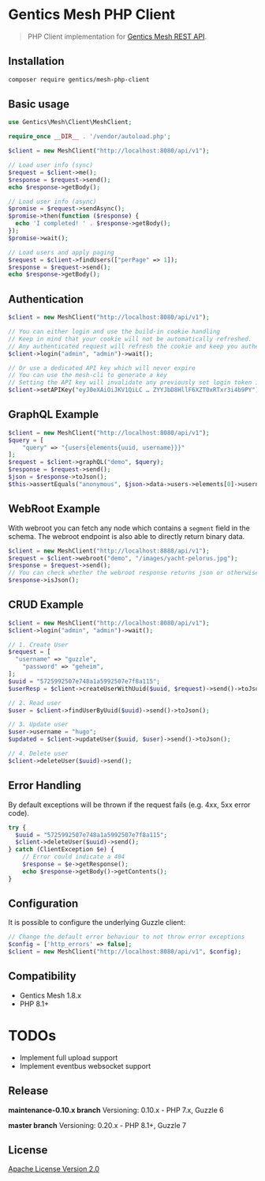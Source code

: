 # Gentics Mesh PHP Client

> PHP Client implementation for [Gentics Mesh REST API](https://getmesh.io/docs/beta/raml).

## Installation

```sh
composer require gentics/mesh-php-client
```

## Basic usage

```php
use Gentics\Mesh\Client\MeshClient;

require_once __DIR__ . '/vendor/autoload.php';

$client = new MeshClient("http://localhost:8080/api/v1");

// Load user info (sync)
$request = $client->me();
$response = $request->send();
echo $response->getBody();

// Load user info (async)
$promise = $request->sendAsync();
$promise->then(function ($response) {
  echo 'I completed! ' . $response->getBody();
});
$promise->wait();

// Load users and apply paging
$request = $client->findUsers(["perPage" => 1]);
$response = $request->send();
echo $response->getBody(); 
```

## Authentication

```php
$client = new MeshClient("http://localhost:8080/api/v1");

// You can either login and use the build-in cookie handling
// Keep in mind that your cookie will not be automatically refreshed.
// Any authenticated request will refresh the cookie and keep you authenticated.
$client->login("admin", "admin")->wait();

// Or use a dedicated API key which will never expire
// You can use the mesh-cli to generate a key
// Setting the API key will invalidate any previously set login token information
$client->setAPIKey("eyJ0eXAiOiJKV1QiLC … ZYYJbD8HllF6XZT0xRTxr3i4b9PY");
```

## GraphQL Example

```php
$client = new MeshClient("http://localhost:8080/api/v1");
$query = [
    "query" => "{users{elements{uuid, username}}}"
];
$request = $client->graphQL("demo", $query);
$response = $request->send();
$json = $response->toJson();
$this->assertEquals("anonymous", $json->data->users->elements[0]->username);
```

## WebRoot Example

With webroot you can fetch any node which contains a `segment` field in the schema. 
The webroot endpoint is also able to directly return binary data.

```php
$client = new MeshClient("http://localhost:8888/api/v1");
$request = $client->webroot("demo", "/images/yacht-pelorus.jpg");
$response = $request->send();
// You can check whether the webroot response returns json or otherwise binary data (e.g. image data)
$response->isJson();
```


## CRUD Example

```php
$client = new MeshClient("http://localhost:8080/api/v1");
$client->login("admin", "admin")->wait();

// 1. Create User
$request = [
  "username" => "guzzle",
    "password" => "geheim",
];
$uuid = "5725992507e748a1a5992507e7f8a115";
$userResp = $client->createUserWithUuid($uuid, $request)->send()->toJson();

// 2. Read user
$user = $client->findUserByUuid($uuid)->send()->toJson();

// 3. Update user
$user->username = "hugo";
$updated = $client->updateUser($uuid, $user)->send()->toJson();

// 4. Delete user
$client->deleteUser($uuid)->send();
```

## Error Handling

By default exceptions will be thrown if the request fails (e.g. 4xx, 5xx error code).

```php
try {
  $uuid = "5725992507e748a1a5992507e7f8a115";
  $client->deleteUser($uuid)->send();
} catch (ClientException $e) {
    // Error could indicate a 404
    $response = $e->getResponse();
    echo $response->getBody()->getContents();
}
```

## Configuration

It is possible to configure the underlying Guzzle client:

```php
// Change the default error behaviour to not throw error exceptions
$config = ['http_errors' => false];
$client = new MeshClient("http://localhost:8080/api/v1", $config);
```

## Compatibility

* Gentics Mesh 1.8.x
* PHP 8.1+

# TODOs

* Implement full upload support
* Implement eventbus websocket support

## Release

**maintenance-0.10.x branch**
Versioning: 0.10.x - PHP 7.x, Guzzle 6

**master branch**
Versioning: 0.20.x - PHP 8.1+, Guzzle 7

## License

[Apache License Version 2.0](http://www.apache.org/licenses/)

